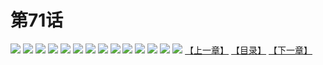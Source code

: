# 第71话
![](https://s2.baozimh.com/scomic/yuekanshaonuyeqijun-chunquan/0/75-95yd/1.jpg)
![](https://s2.baozimh.com/scomic/yuekanshaonuyeqijun-chunquan/0/75-95yd/2.jpg)
![](https://s2.baozimh.com/scomic/yuekanshaonuyeqijun-chunquan/0/75-95yd/3.jpg)
![](https://s2.baozimh.com/scomic/yuekanshaonuyeqijun-chunquan/0/75-95yd/4.jpg)
![](https://s2.baozimh.com/scomic/yuekanshaonuyeqijun-chunquan/0/75-95yd/5.jpg)
![](https://s2.baozimh.com/scomic/yuekanshaonuyeqijun-chunquan/0/75-95yd/6.jpg)
![](https://s2.baozimh.com/scomic/yuekanshaonuyeqijun-chunquan/0/75-95yd/7.jpg)
![](https://s2.baozimh.com/scomic/yuekanshaonuyeqijun-chunquan/0/75-95yd/8.jpg)
![](https://s2.baozimh.com/scomic/yuekanshaonuyeqijun-chunquan/0/75-95yd/9.jpg)
![](https://s2.baozimh.com/scomic/yuekanshaonuyeqijun-chunquan/0/75-95yd/10.jpg)
![](https://s2.baozimh.com/scomic/yuekanshaonuyeqijun-chunquan/0/75-95yd/11.jpg)
![](https://s2.baozimh.com/scomic/yuekanshaonuyeqijun-chunquan/0/75-95yd/12.jpg)
![](https://s2.baozimh.com/scomic/yuekanshaonuyeqijun-chunquan/0/75-95yd/13.jpg)
![](https://s2.baozimh.com/scomic/yuekanshaonuyeqijun-chunquan/0/75-95yd/14.jpg)
[【上一章】](./75.md)
[【目录】](./README.md)
[【下一章】](./77.md)
